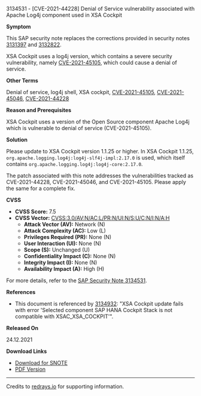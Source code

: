 3134531 - [CVE-2021-44228] Denial of Service vulnerability associated with Apache Log4j component used in XSA Cockpit

**Symptom**

This SAP security note replaces the corrections provided in security notes [3131397](https://me.sap.com/bc/bsp/sno/ui_entry/entry.htm?param=69765F6D6F64653D3030312669765F7361706E6F7465735F6E756D6265723D3331333133393726) and [3132822](https://me.sap.com/bc/bsp/sno/ui_entry/entry.htm?param=69765F6D6F64653D3030312669765F7361706E6F7465735F6E756D6265723D3331333238323226).

XSA Cockpit uses a log4j version, which contains a severe security vulnerability, namely [CVE-2021-45105](https://cve.mitre.org/cgi-bin/cvename.cgi?name=CVE-2021-45105), which could cause a denial of service.

**Other Terms**

Denial of service, log4j shell, XSA cockpit, [CVE-2021-45105](https://cve.mitre.org/cgi-bin/cvename.cgi?name=CVE-2021-45105), [CVE-2021-45046](https://cve.mitre.org/cgi-bin/cvename.cgi?name=CVE-2021-45046), [CVE-2021-44228](https://cve.mitre.org/cgi-bin/cvename.cgi?name=CVE-2021-44228)

**Reason and Prerequisites**

XSA Cockpit uses a version of the Open Source component Apache Log4j which is vulnerable to denial of service (CVE-2021-45105).

**Solution**

Please update to XSA Cockpit version 1.1.25 or higher. In XSA Cockpit 1.1.25, `org.apache.logging.log4j:log4j-slf4j-impl:2.17.0` is used, which itself contains `org.apache.logging.log4j:log4j-core:2.17.0`.

The patch associated with this note addresses the vulnerabilities tracked as CVE-2021-44228, CVE-2021-45046, and CVE-2021-45105. Please apply the same for a complete fix.

**CVSS**

- **CVSS Score:** 7.5
- **CVSS Vector:** [CVSS:3.0/AV:N/AC:L/PR:N/UI:N/S:U/C:N/I:N/A:H](https://www.first.org/cvss/calculator/3.0#CVSS:3.0/AV:N/AC:L/PR:N/UI:N/S:U/C:N/I:N/A:H)
  - **Attack Vector (AV):** Network (N)
  - **Attack Complexity (AC):** Low (L)
  - **Privileges Required (PR):** None (N)
  - **User Interaction (UI):** None (N)
  - **Scope (S):** Unchanged (U)
  - **Confidentiality Impact (C):** None (N)
  - **Integrity Impact (I):** None (N)
  - **Availability Impact (A):** High (H)

For more details, refer to the [SAP Security Note 3134531](https://me.sap.com/notes/3134531).

**References**

- This document is referenced by [3134932](https://me.sap.com/notes/3134932): "XSA Cockpit update fails with error 'Selected component SAP HANA Cockpit Stack is not compatible with XSAC_XSA_COCKPIT'".

**Released On**

24.12.2021

**Download Links**

- [Download for SNOTE](https://notesdownloads.sap.com/note/0040000001857532021)
- [PDF Version](https://userapps.support.sap.com/sap/support/sfm/notes/print/0003134531?language=en-US&token=5D3DEAEF1884EA117114CBDD97CE3BF7)

---

Credits to [redrays.io](https://redrays.io) for supporting information.